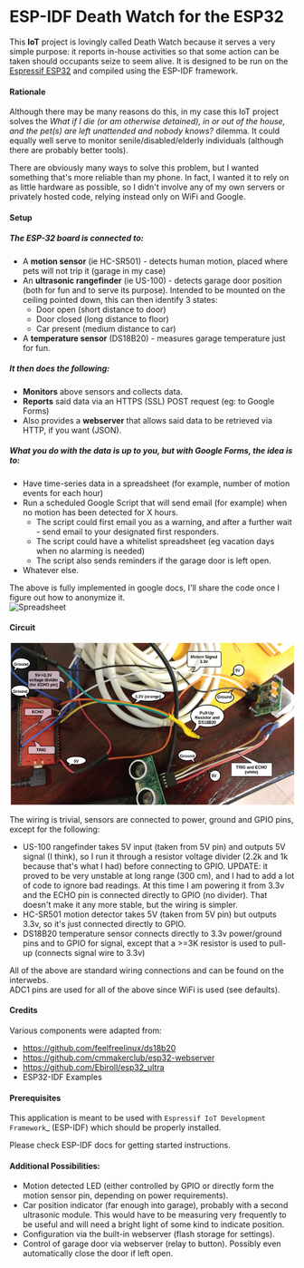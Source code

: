 ESP-IDF Death Watch for the ESP32
====================

This **IoT** project is lovingly called Death Watch because it serves a very simple purpose: 
it reports in-house activities so that some action can be taken should occupants seize to seem alive. 
It is designed to be run on the [Espressif ESP32](http://espressif.com/en/products/hardware/esp32/overview) 
and compiled using the ESP-IDF framework. 

#### Rationale

Although there may be many reasons do this, in my case this IoT project solves the 
*What if I die (or am otherwise detained), in or out of the house, and the pet(s) are left unattended and nobody knows?* dilemma.  It could equally well serve to monitor senile/disabled/elderly individuals (although there are probably better tools).

There are obviously many ways to solve this problem, 
but I wanted something that's more reliable than my phone. 
In fact, I wanted it to rely on as little hardware as possible, 
so I didn't involve any of my own servers or privately hosted code, 
relying instead only on WiFi and Google. 

#### Setup

##### The ESP-32 board is connected to:

* A **motion sensor** (ie HC-SR501) - detects human motion, placed where pets will not trip it (garage in my case)
* An **ultrasonic rangefinder** (ie US-100) - detects garage door position (both for fun and to serve its purpose).  Intended to be mounted on the ceiling pointed down, this can then identify 3 states: 
    * Door open (short distance to door)
    * Door closed (long distance to floor)
    * Car present (medium distance to car)
* A **temperature sensor** (DS18B20) - measures garage temperature just for fun.

##### It then does the following:

* **Monitors** above sensors and collects data.
* **Reports** said data via an HTTPS (SSL) POST request (eg: to Google Forms) 
* Also provides a **webserver** that allows said data to be retrieved via HTTP, if you want (JSON).


##### What you do with the data is up to you, but with Google Forms, the idea is to:

* Have time-series data in a spreadsheet (for example, number of motion events for each hour) 
* Run a scheduled Google Script that will send email (for example) when no motion has been detected for X hours.
  * The script could first email you as a warning, and after a further wait - send email to your designated first responders.
  * The script could have a whitelist spreadsheet (eg vacation days when no alarming is needed)
  * The script also sends reminders if the garage door is left open.
* Whatever else.

The above is fully implemented in google docs, I'll share the code once I figure out how to anonymize it.  
![Spreadsheet](/help/gco-screenshot.png?raw=true "Spreadsheet")



#### Circuit

![Circuit](/help/circuit.png?raw=true "Circuit")


The wiring is trivial, sensors are connected to power, ground and GPIO pins, except for the following:

* US-100 rangefinder takes 5V input (taken from 5V pin) and outputs 5V signal (I think), so I run it through a resistor voltage divider (2.2k and 1k because that's what I had) before connecting to GPIO.  UPDATE: it proved to be very unstable at long range (300 cm), and I had to add a lot of code to ignore bad readings.  At this time I am powering it from 3.3v and the ECHO pin is connected directly to GPIO (no divider).  That doesn't make it any more stable, but the wiring is simpler.
* HC-SR501 motion detector takes 5V (taken from 5V pin) but outputs 3.3v, so it's just connected directly to GPIO.
* DS18B20 temperature sensor connects directly to 3.3v power/ground pins and to GPIO for signal, except that a >=3K resistor is used to pull-up (connects signal wire to 3.3v) 

All of the above are standard wiring connections and can be found on the interwebs.  
ADC1 pins are used for all of the above since WiFi is used (see defaults). 

#### Credits

Various components were adapted from:

* https://github.com/feelfreelinux/ds18b20
* https://github.com/cmmakerclub/esp32-webserver
* https://github.com/Ebiroll/esp32_ultra
* ESP32-IDF Examples


#### Prerequisites
This application is meant to be used with `Espressif IoT Development Framework`_ (ESP-IDF) which should be properly installed. 

Please check ESP-IDF docs for getting started instructions.

#### Additional Possibilities:

* Motion detected LED (either controlled by GPIO or directly form the motion sensor pin, depending on power requirements).
* Car position indicator (far enough into garage), probably with a second ultrasonic module.  This would have to be measuring very frequently to be useful and will need a bright light of some kind to indicate position.
* Configuration via the built-in webserver (flash storage for settings).  
* Control of garage door via webserver (relay to button).  Possibly even automatically close the door if left open.

